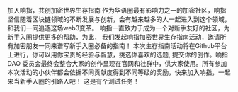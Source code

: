 加入响指，共创加密世界生存指南
作为华语圈最有影响力之一的加密社区，响指坚信随着区块链领域的不断发展与创新，会有越来越多的人一起进入到这个领域，和我们一同追逐这场web3变革。 响指一直致力于成为一个对新手友好的社区，为新手入圈提供更多的帮助，为此， 我们发起响指加密世界生存指南活动，邀请所有加密朋友一同来谱写新手入圈必备的指南！
本次生存指南活动将在Github平台上进行，你可以用你宝贵的经验与智慧，挑选你喜欢的选题, 提交你的创作。响指DAO 委员会最终会整合大家的创作呈现在官网和社群中，供大家使用。所有参加本次活动的小伙伴都会依据不同贡献度得到不同等级的奖励，快来加入响指，一起来当新手入圈的引路人吧！
这是有个测试任务！
